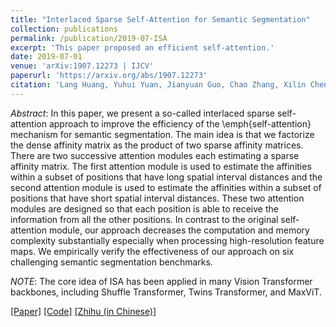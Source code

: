 ```yaml
---
title: "Interlaced Sparse Self-Attention for Semantic Segmentation"
collection: publications
permalink: /publication/2019-07-ISA
excerpt: 'This paper proposed an efficient self-attention.'
date: 2019-07-01
venue: 'arXiv:1907.12273 | IJCV'
paperurl: 'https://arxiv.org/abs/1907.12273'
citation: 'Lang Huang, Yuhui Yuan, Jianyuan Guo, Chao Zhang, Xilin Chen, Jingdong Wang (2019). &quot;Interlaced Sparse Self-Attention for Semantic Segmentation; <i>arXiv:1907.12273</i>.'
---
```


*Abstract*: In this paper, we present a so-called interlaced sparse self-attention approach to improve the efficiency of the \emph{self-attention} mechanism for semantic segmentation. The main idea is that we factorize the dense affinity matrix as the product of two sparse affinity matrices. There are two successive attention modules each estimating a sparse affinity matrix. The first attention module is used to estimate the affinities within a subset of positions that have long spatial interval distances and the second attention module is used to estimate the affinities within a subset of positions that have short spatial interval distances. These two attention modules are designed so that each position is able to receive the information from all the other positions. In contrast to the original self-attention module, our approach decreases the computation and memory complexity substantially especially when processing high-resolution feature maps. We empirically verify the effectiveness of our approach on six challenging semantic segmentation benchmarks.

*NOTE*: The core idea of ISA has been applied in many Vision Transformer backbones, including Shuffle Transformer, Twins Transformer, and MaxViT.

[\[Paper\]](https://arxiv.org/pdf/1907.12273) [\[Code\]](https://github.com/openseg-group/openseg.pytorch) [\[Zhihu (in Chinese)\]](https://zhuanlan.zhihu.com/p/557738335)